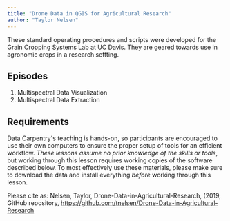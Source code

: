 ```yaml
---
title: "Drone Data in QGIS for Agricultural Research"
author: "Taylor Nelsen"
---
```


These standard operating procedures and scripts were developed for the Grain Cropping Systems Lab at UC Davis. They are geared towards use in agronomic crops in a research settting. 

## Episodes
1. Multispectral Data Visualization
2. Multispectral Data Extraction

## Requirements

Data Carpentry's teaching is hands-on, so participants are encouraged to use
their own computers to ensure the proper setup of tools for an efficient
workflow.  *These lessons assume no prior knowledge of the skills or tools*, but
working through this lesson requires working copies of the software described
below.  To most effectively use these materials, please make sure to download
the data and install everything *before* working through this lesson.


Please cite as: Nelsen, Taylor, Drone-Data-in-Agricultural-Research, (2019, GitHub repository, https://github.com/tnelsen/Drone-Data-in-Agricultural-Research
